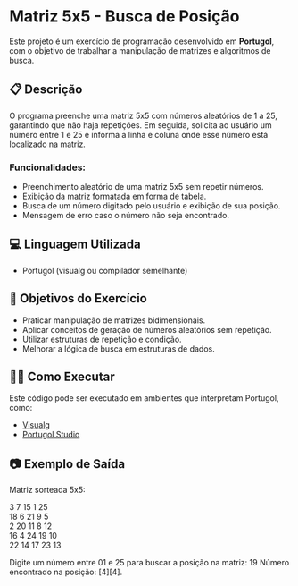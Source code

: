 # Matriz 5x5 - Busca de Posição

Este projeto é um exercício de programação desenvolvido em **Portugol**, com o objetivo de trabalhar a manipulação de matrizes e algoritmos de busca.

## 📋 Descrição
O programa preenche uma matriz 5x5 com números aleatórios de 1 a 25, garantindo que não haja repetições. Em seguida, solicita ao usuário um número entre 1 e 25 e informa a linha e coluna onde esse número está localizado na matriz.

### Funcionalidades:
- Preenchimento aleatório de uma matriz 5x5 sem repetir números.
- Exibição da matriz formatada em forma de tabela.
- Busca de um número digitado pelo usuário e exibição de sua posição.
- Mensagem de erro caso o número não seja encontrado.

## 💻 Linguagem Utilizada
- Portugol (visualg ou compilador semelhante)

## 🎯 Objetivos do Exercício
- Praticar manipulação de matrizes bidimensionais.
- Aplicar conceitos de geração de números aleatórios sem repetição.
- Utilizar estruturas de repetição e condição.
- Melhorar a lógica de busca em estruturas de dados.


## 🧑‍💻 Como Executar
Este código pode ser executado em ambientes que interpretam Portugol, como:
- [Visualg](https://visualg3.com.br/)
- [Portugol Studio](https://portugol-webstudio.cubos.io/)

## 📷 Exemplo de Saída
Matriz sorteada 5x5:

3   7  15   1  25  
18  6  21   9   5  
2  20  11   8  12  
16  4  24  19  10  
22 14  17  23  13


Digite um número entre 01 e 25 para buscar a posição na matriz: 19
Número encontrado na posição: [4][4].